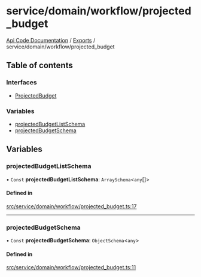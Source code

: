 # service/domain/workflow/projected\_budget
 
[Api Code Documentation](../README.md) / [Exports](../modules.md) / service/domain/workflow/projected\_budget

## Table of contents

### Interfaces

- [ProjectedBudget](../interfaces/service_domain_workflow_projected_budget.ProjectedBudget.md)

### Variables

- [projectedBudgetListSchema](service_domain_workflow_projected_budget.md#projectedbudgetlistschema)
- [projectedBudgetSchema](service_domain_workflow_projected_budget.md#projectedbudgetschema)

## Variables

### projectedBudgetListSchema

• `Const` **projectedBudgetListSchema**: `ArraySchema`\<`any`[]\>

#### Defined in

[src/service/domain/workflow/projected_budget.ts:17](https://github.com/openkfw/TruBudget/blob/40b449a/api/src/service/domain/workflow/projected_budget.ts#L17)

___

### projectedBudgetSchema

• `Const` **projectedBudgetSchema**: `ObjectSchema`\<`any`\>

#### Defined in

[src/service/domain/workflow/projected_budget.ts:11](https://github.com/openkfw/TruBudget/blob/40b449a/api/src/service/domain/workflow/projected_budget.ts#L11)
